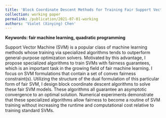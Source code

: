 ```yaml
---
title: 'Block Coordinate Descent Methods for Training Fair Support Vector Machines'
collection: working paper
permalink: /publication/2021-07-01-working
authors: 'Violet (Xinying) Chen'
---
```


**Keywords: fair machine learning, quadratic programming**

Support Vector Machine (SVM) is a popular class of machine learning methods whose training via specialized algorithms tends to outperform general-purpose optimization solvers. Motivated by this advantage, I propose specialized algorithms to train SVMs with fairness guarantees, which is an important task in the growing field of fair machine learning. I focus on SVM formulations that contain a set of convex fairness constraint(s). Utilizing the structure of the dual formulation of this particular form of fair SVM, I design block coordinate descent algorithms to solve these fair SVM models. These algorithms all guarantee an asymptotic convergence to an optimal solution. Numerical experiments demonstrate that these specialized algorithms allow fairness to become a routine of SVM training without increasing the runtime and computational cost relative to training standard SVMs.
